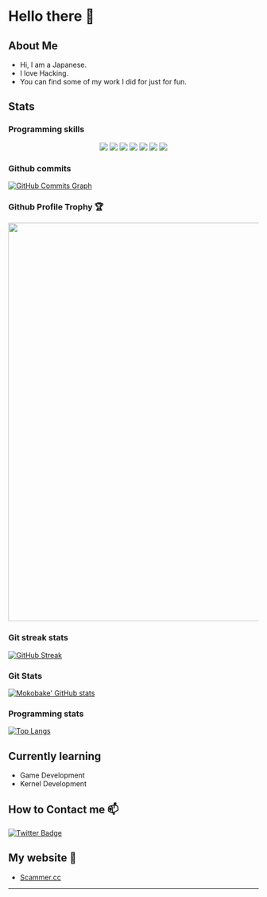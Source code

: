 # Hello there 👋


## About Me 

- Hi, I am a Japanese.
- I love Hacking.
- You can find some of my work I did for just for fun.

## Stats


### Programming skills

<p align="center">
<img src="https://img.shields.io/badge/HTML5-E34F26?style=for-the-badge&logo=html5&logoColor=white">
<img src="https://img.shields.io/badge/Shell_Script-121011?style=for-the-badge&logo=gnu-bash&logoColor=white">
<img src="https://img.shields.io/badge/Markdown-000000?style=for-the-badge&logo=markdown&logoColor=white">
<img src="https://img.shields.io/badge/Python-3776AB?style=for-the-badge&logo=python&logoColor=white">
<img src="https://img.shields.io/badge/C-00599C?style=for-the-badge&logo=c&logoColor=white">
<img src="https://img.shields.io/badge/C%2B%2B-00599C?style=for-the-badge&logo=c%2B%2B&logoColor=white">
<img src="https://img.shields.io/badge/C%23-239120?style=for-the-badge&logo=c-sharp&logoColor=white">
</p>


### Github commits

<a href="http://www.github.com/Mokobake"><img src="https://activity-graph.herokuapp.com/graph?username=Mokobake&bg_color=1a1b27&color=ffffff&line=0891b2&point=ffffff&area_color=1c1917&area=true&hide_border=true&custom_title=GitHub%20Commits%20Graph" alt="GitHub Commits Graph" /></a>

### Github Profile Trophy 🏆

<a href="https://github.com/Mokobake?tab=repositories">
  <img width=800 src="https://github-profile-trophy.vercel.app/?username=Mokobake&column=8&theme=gruvbox&no-frame=true"/>
</a>

### Git streak stats

[![GitHub Streak](https://github-readme-streak-stats.herokuapp.com?user=Mokobake&theme=tokyonight&hide_border=true)](https://github.com/Mokobake?tab=repositories)

### Git Stats

[![Mokobake' GitHub stats](https://github-readme-stats.vercel.app/api?username=Mokobake&show_icons=true&count_private=true&hide_border=true&theme=tokyonight)](https://github.com/Mokobake)
<!--<img align="center" src="https://github-readme-stats.vercel.app/api?username=Mokobake&show_icons=true&count_private=true&theme=tokyonight">-->

### Programming stats

[![Top Langs](https://github-readme-stats.vercel.app/api/top-langs/?username=Mokobake&langs_count=10&hide=Objective-C,html,css,shaderlab,glsl,cmake,hlsl,dart&layout=compact&hide_border=true&theme=tokyonight)](https://github.com/Mokobake?tab=repositories)

## Currently learning

- Game Development
- Kernel Development

## How to Contact me 📫

<a href="https://www.twitter.com/MokobakeDESU"><img src="https://img.shields.io/badge/Twitter-0077B5?style=for-the-badge&logo=twitter&logoColor=white" alt="Twitter Badge"></a>  

## My website 💬

- [Scammer.cc](https://scammer.cc)

---
